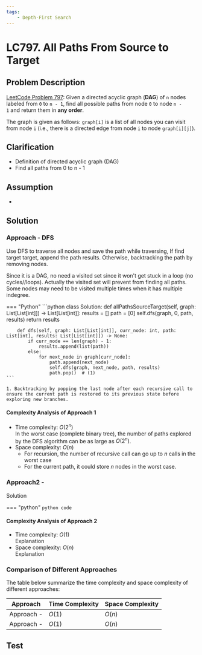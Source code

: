 ```yaml
---
tags:
    - Depth-First Search
---
```


# LC797. All Paths From Source to Target

## Problem Description

[LeetCode Problem 797](https://leetcode.com/problems/all-paths-from-source-to-target/): Given a directed acyclic graph (**DAG**) of `n` nodes labeled from `0` to `n - 1`, find all possible paths from node `0` to node `n - 1` and return them in **any order**.

The graph is given as follows: `graph[i]` is a list of all nodes you can visit from node `i` (i.e., there is a directed edge from node `i` to node `graph[i][j]`).

## Clarification

- Definition of directed acyclic graph (DAG)
- Find all paths from 0 to n - 1

## Assumption

-

## Solution

### Approach - DFS

Use DFS to traverse all nodes and save the path while traversing, If find target target, append the path results. Otherwise, backtracking the path by removing nodes.

Since it is a DAG, no need a visited set since it won't get stuck in a loop (no cycles//loops). Actually the visited set will prevent from finding all paths. Some nodes may need to be visited multiple times when it has multiple indegree.

=== "Python"
    ```python
    class Solution:
        def allPathsSourceTarget(self, graph: List[List[int]]) -> List[List[int]]:
            results = []
            path = [0]
            self.dfs(graph, 0, path, results)
            return results

        def dfs(self, graph: List[List[int]], curr_node: int, path: List[int], results: List[List[int]]) -> None:
            if curr_node == len(graph) - 1:
                results.append(list(path))
            else:
                for next_node in graph[curr_node]:
                    path.append(next_node)
                    self.dfs(graph, next_node, path, results)
                    path.pop()  # (1)
    ```

    1. Backtracking by popping the last node after each recursive call to ensure the current path is restored to its previous state before exploring new branches.

#### Complexity Analysis of Approach 1

- Time complexity: $O(2^n)$  
  In the worst case (complete binary tree), the number of paths explored by the DFS algorithm can be as large as $O(2^n)$.
- Space complexity: $O(n)$  
    - For recursion, the number of recursive call can go up to $n$ calls in the worst case
    - For the current path, it could store $n$ nodes in the worst case.

### Approach2 -

Solution

=== "python"
    ```python
    code
    ```

#### Complexity Analysis of Approach 2

- Time complexity: $O(1)$  
  Explanation
- Space complexity: $O(n)$  
  Explanation

### Comparison of Different Approaches

The table below summarize the time complexity and space complexity of different approaches:

Approach    | Time Complexity   | Space Complexity |
------------| ---------------   | ---------------- |
Approach -  |  $O(1)$           | $O(n)$ |
Approach -  |  $O(1)$           | $O(n)$  |

## Test
